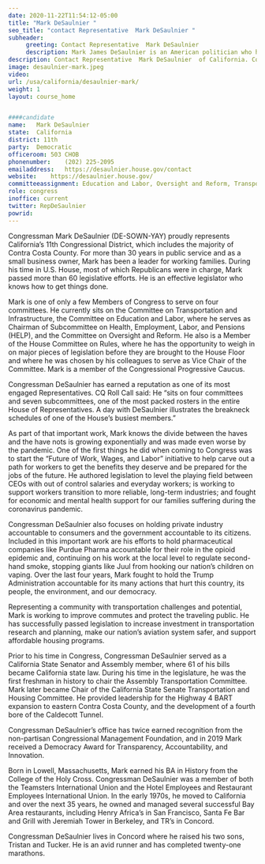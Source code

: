 ```yaml
---
date: 2020-11-22T11:54:12-05:00
title: "Mark DeSaulnier "
seo_title: "contact Representative  Mark DeSaulnier "
subheader:
     greeting: Contact Representative  Mark DeSaulnier  
     description: Mark James DeSaulnier is an American politician who has served since 2015 as the U.S. Representative for California's 11th congressional district. The district includes most of Contra Costa County, a suburban county in the East Bay.
description: Contact Representative  Mark DeSaulnier  of California. Contact information for Mark DeSaulnier  includes email address, phone number, and mailing address.
image: desaulnier-mark.jpeg
video: 
url: /usa/california/desaulnier-mark/
weight: 1
layout: course_home


####candidate
name:	Mark DeSaulnier 
state:	California
district: 11th
party:	Democratic
officeroom:	503 CHOB
phonenumber:	(202) 225-2095
emailaddress:	https://desaulnier.house.gov/contact
website:	https://desaulnier.house.gov/
committeeassignment: Education and Labor, Oversight and Reform, Transportation and Infrastructure
role: congress
inoffice: current
twitter: RepDeSaulnier
powrid: 
---
```


Congressman Mark DeSaulnier (DE-SOWN-YAY) proudly represents California’s 11th Congressional District, which includes the majority of Contra Costa County. For more than 30 years in public service and as a small business owner, Mark has been a leader for working families. During his time in U.S. House, most of which Republicans were in charge, Mark passed more than 60 legislative efforts. He is an effective legislator who knows how to get things done.

Mark is one of only a few Members of Congress to serve on four committees. He currently sits on the Committee on Transportation and Infrastructure, the Committee on Education and Labor, where he serves as Chairman of Subcommittee on Health, Employment, Labor, and Pensions (HELP), and the Committee on Oversight and Reform. He also is a Member of the House Committee on Rules, where he has the opportunity to weigh in on major pieces of legislation before they are brought to the House Floor and where he was chosen by his colleagues to serve as Vice Chair of the Committee. Mark is a member of the Congressional Progressive Caucus.

Congressman DeSaulnier has earned a reputation as one of its most engaged Representatives. CQ Roll Call said: He “sits on four committees and seven subcommittees, one of the most packed rosters in the entire House of Representatives. A day with DeSaulnier illustrates the breakneck schedules of one of the House’s busiest members.”

As part of that important work, Mark knows the divide between the haves and the have nots is growing exponentially and was made even worse by the pandemic. One of the first things he did when coming to Congress was to start the “Future of Work, Wages, and Labor” initiative to help carve out a path for workers to get the benefits they deserve and be prepared for the jobs of the future. He authored legislation to level the playing field between CEOs with out of control salaries and everyday workers; is working to support workers transition to more reliable, long-term industries; and fought for economic and mental health support for our families suffering during the coronavirus pandemic.

Congressman DeSaulnier also focuses on holding private industry accountable to consumers and the government accountable to its citizens. Included in this important work are his efforts to hold pharmaceutical companies like Purdue Pharma accountable for their role in the opioid epidemic and, continuing on his work at the local level to regulate second-hand smoke, stopping giants like Juul from hooking our nation’s children on vaping. Over the last four years, Mark fought to hold the Trump Administration accountable for its many actions that hurt this country, its people, the environment, and our democracy.

Representing a community with transportation challenges and potential, Mark is working to improve commutes and protect the traveling public. He has successfully passed legislation to increase investment in transportation research and planning, make our nation’s aviation system safer, and support affordable housing programs.

Prior to his time in Congress, Congressman DeSaulnier served as a California State Senator and Assembly member, where 61 of his bills became California state law. During his time in the legislature, he was the first freshman in history to chair the Assembly Transportation Committee. Mark later became Chair of the California State Senate Transportation and Housing Committee. He provided leadership for the Highway 4 BART expansion to eastern Contra Costa County, and the development of a fourth bore of the Caldecott Tunnel.

Congressman DeSaulnier’s office has twice earned recognition from the non-partisan Congressional Management Foundation, and in 2019 Mark received a Democracy Award for Transparency, Accountability, and Innovation.

Born in Lowell, Massachusetts, Mark earned his BA in History from the College of the Holy Cross. Congressman DeSaulnier was a member of both the Teamsters International Union and the Hotel Employees and Restaurant Employees International Union. In the early 1970s, he moved to California and over the next 35 years, he owned and managed several successful Bay Area restaurants, including Henry Africa’s in San Francisco, Santa Fe Bar and Grill with Jeremiah Tower in Berkeley, and TR’s in Concord.

Congressman DeSaulnier lives in Concord where he raised his two sons, Tristan and Tucker. He is an avid runner and has completed twenty-one marathons.